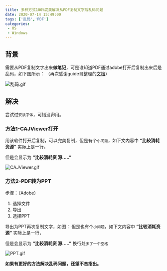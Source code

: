 ```yaml
---
title: 多种方式100%完美解决从PDF复制文字后乱码问题
date: 2020-07-14 15:49:00
tags: ['乱码','PDF']
categories: 
 - OS
 - Windows
---
```


## 背景

需要从PDF复制文字出来**做笔记**，可是谁知道PDF通过adobe打开后复制出来后是乱码，如下图所示： （再次感谢guide哥整理的[文档](https://snailclimb.gitee.io/javaguide/)）

![乱码.gif](https://i.loli.net/2020/09/25/jlbkAvMLPdBh2qp.gif)

## 解决
尝试过`安装字体`，可惜没卵用。

### 方法1-CAJViewer打开
用该软件打开后复制，可以完美复制，但是有个`小问题`，如下文内容中
**“比较消耗资源”** 实际上是一行，

但是会显示为
**“比较消耗资
源.....”**

![CAJViewer.gif](https://i.loli.net/2020/09/25/Shp8YT6j3QaxwIV.gif)

### 方法2-PDF转为PPT
步骤：（Adobe）

 1. 选择文件
 2. 导出
 3. 选择PPT

导出为PPT再次复制文字，如图：
但是也有个`小问题`，如下文内容中
**“比较消耗资源”** 实际上是一行，

但是会显示为
**“比较消耗资 源.....”**   换行处`多了一个空格`

![PPT.gif](https://i.loli.net/2020/09/25/JKXf6HTb1xYcAyh.gif)

**如果有更好的方法解决乱码问题，还望不吝指出。**